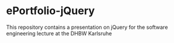 # ePortfolio-jQuery
This repository contains a presentation on jQuery for the software engineering lecture at the DHBW Karlsruhe
